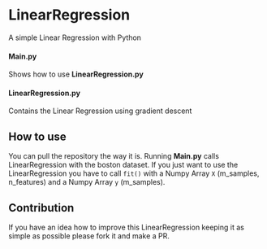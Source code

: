 # LinearRegression
A simple Linear Regression with Python

#### Main.py
Shows how to use **LinearRegression.py**

#### LinearRegression.py
Contains the Linear Regression using gradient descent

## How to use
You can pull the repository the way it is. Running **Main.py** calls LinearRegression with the boston dataset. If you just want to use the LinearRegression you have to call `fit()` with a Numpy Array `X` (m_samples, n_features) and a Numpy Array `y` (m_samples).

## Contribution
If you have an idea how to improve this LinearRegression keeping it as simple as possible please fork it and make a PR.
